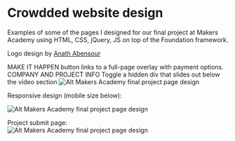Crowdded website design
=======================

Examples of some of the pages I designed for our final project at Makers Academy using HTML, CSS, jQuery, JS on top of the Foundation framework.

Logo design by [Anath Abensour](https://github.com/anath26)

MAKE IT HAPPEN button links to a full-page overlay with payment options.
COMPANY AND PROJECT INFO Toggle a hidden div that slides out below the video section
![Alt Makers Academy final project page design](https://raw2.github.com/GiacomoPatella/giacomopatella.github.io/master/crowdded_project.png " Makers Academy final project page design")  

Responsive design (mobile size below):   

![Alt Makers Academy final project page design](https://raw2.github.com/GiacomoPatella/giacomopatella.github.io/master/crowdded_responsive " Makers Academy final project page design")


Project submit page:  
![Alt Makers Academy final project page design](https://raw2.github.com/GiacomoPatella/giacomopatella.github.io/master/crowdded_project_submit.png " Makers Academy final project page design")
